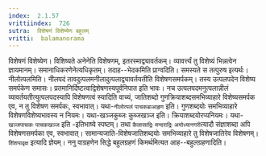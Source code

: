 ```yaml
---
index:  2.1.57
vrittiindex:  726
sutra:  विशेषणं विशेष्येण बहुलम्
vritti:  balamanorama 
---
```


विशेषणं विशेष्येण। विशिष्यते अनेनेति विशेषणम्, इतरस्माद्व्यावर्तकम्। व्यावर्त्त्यं तु विशेष्यं भिन्नत्वेन ज्ञायमानम्। समानाधिकरणेनेत्यधिकृतम्। तदाह--भेदकमिति प्राग्वदिति। समस्यते स तत्पुरुष इत्यर्थः। नीलोत्पलमिति। नीलपदं तावदुत्पलमनीलादुत्पलाद्व्यावर्तयतीति विशेषणसमर्पकम्। तस्य उत्पलपदेन विशेष्य समर्पकेण समासः। प्रतमानिर्दिष्टत्वाद्विशेषणस्यपूर्वनिपात इति भावः। नच उत्पलपदमनुत्पलान्नीलं व्यावर्तयतीत्युत्पलपदस्यापि विशेषणत्वं स्यादिति वाच्यं, जातिशब्दो गुणक्रियाशब्दसमभिव्याहारे विशेष्यसमर्पक एव, न तु विशेषण समर्पकः, स्वभावात्। यथा-`नीलोत्पलं` `पाचकब्राआहृण` इति। गुणशब्दयोः समभिव्याहारे विशेषणविशेष्यभावस्य न नियमः। यथा-खञ्जकुब्जः कुब्जखञ्ज इति। क्रियाशब्दयोरप्यनियमः। यथा-`खञ्जपाचकः` `पाचकखञ्ज` इति -इतिभाष्ये स्पष्टम्। तथा `कैलासाद्रिः` `मन्दराद्रिः` `अयोध्यानगरी`त्यादौ संज्ञाशब्दा अपि विशेषणसमर्पका एव, स्वभावात्। सामान्यजाति-विशेषजातिशब्दयोः समभिव्याहारे तु विशेषजातिरेव विशेषणम्। `शिंशपावृक्ष` इत्यादि ज्ञेयम्। ननु वाग्रहणेन सिद्धे बहुलग्रहणं किमर्थमित्यत आह--बहुलग्रहणादिति। 

